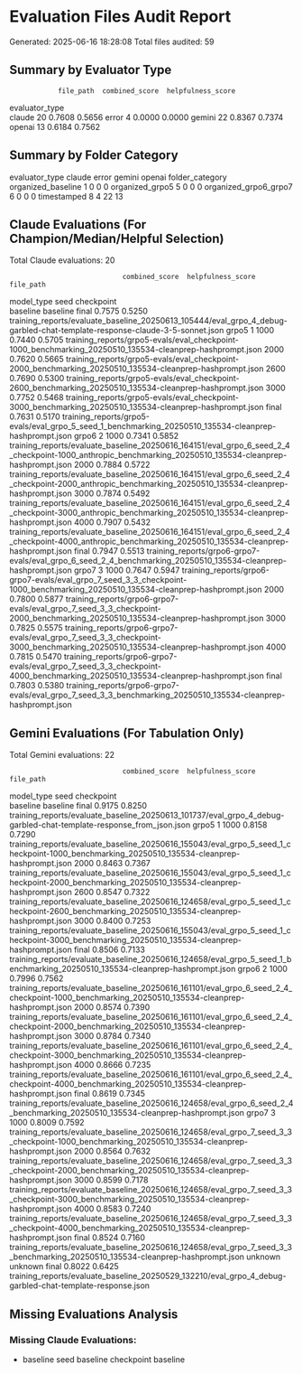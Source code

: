 # Evaluation Files Audit Report

Generated: 2025-06-16 18:28:08
Total files audited: 59

## Summary by Evaluator Type

                file_path  combined_score  helpfulness_score
evaluator_type                                              
claude                 20          0.7608             0.5656
error                   4          0.0000             0.0000
gemini                 22          0.8367             0.7374
openai                 13          0.6184             0.7562

## Summary by Folder Category

evaluator_type         claude  error  gemini  openai
folder_category                                     
organized_baseline          1      0       0       0
organized_grpo5             5      0       0       0
organized_grpo6_grpo7       6      0       0       0
timestamped                 8      4      22      13

## Claude Evaluations (For Champion/Median/Helpful Selection)

Total Claude evaluations: 20

                                combined_score  helpfulness_score                                                                                                                                                 file_path
model_type seed     checkpoint                                                                                                                                                                                             
baseline   baseline final               0.7575             0.5250                                training_reports/evaluate_baseline_20250613_105444/eval_grpo_4_debug-garbled-chat-template-response-claude-3-5-sonnet.json
grpo5      1        1000                0.7440             0.5705                                                  training_reports/grpo5-evals/eval_checkpoint-1000_benchmarking_20250510_135534-cleanprep-hashprompt.json
                    2000                0.7620             0.5665                                                  training_reports/grpo5-evals/eval_checkpoint-2000_benchmarking_20250510_135534-cleanprep-hashprompt.json
                    2600                0.7690             0.5300                                                  training_reports/grpo5-evals/eval_checkpoint-2600_benchmarking_20250510_135534-cleanprep-hashprompt.json
                    3000                0.7752             0.5468                                                  training_reports/grpo5-evals/eval_checkpoint-3000_benchmarking_20250510_135534-cleanprep-hashprompt.json
                    final               0.7631             0.5170                                                    training_reports/grpo5-evals/eval_grpo_5_seed_1_benchmarking_20250510_135534-cleanprep-hashprompt.json
grpo6      2        1000                0.7341             0.5852  training_reports/evaluate_baseline_20250616_164151/eval_grpo_6_seed_2_4_checkpoint-1000_anthropic_benchmarking_20250510_135534-cleanprep-hashprompt.json
                    2000                0.7884             0.5722  training_reports/evaluate_baseline_20250616_164151/eval_grpo_6_seed_2_4_checkpoint-2000_anthropic_benchmarking_20250510_135534-cleanprep-hashprompt.json
                    3000                0.7874             0.5492  training_reports/evaluate_baseline_20250616_164151/eval_grpo_6_seed_2_4_checkpoint-3000_anthropic_benchmarking_20250510_135534-cleanprep-hashprompt.json
                    4000                0.7907             0.5432  training_reports/evaluate_baseline_20250616_164151/eval_grpo_6_seed_2_4_checkpoint-4000_anthropic_benchmarking_20250510_135534-cleanprep-hashprompt.json
                    final               0.7947             0.5513                                            training_reports/grpo6-grpo7-evals/eval_grpo_6_seed_2_4_benchmarking_20250510_135534-cleanprep-hashprompt.json
grpo7      3        1000                0.7647             0.5947                            training_reports/grpo6-grpo7-evals/eval_grpo_7_seed_3_3_checkpoint-1000_benchmarking_20250510_135534-cleanprep-hashprompt.json
                    2000                0.7800             0.5877                            training_reports/grpo6-grpo7-evals/eval_grpo_7_seed_3_3_checkpoint-2000_benchmarking_20250510_135534-cleanprep-hashprompt.json
                    3000                0.7825             0.5575                            training_reports/grpo6-grpo7-evals/eval_grpo_7_seed_3_3_checkpoint-3000_benchmarking_20250510_135534-cleanprep-hashprompt.json
                    4000                0.7815             0.5470                            training_reports/grpo6-grpo7-evals/eval_grpo_7_seed_3_3_checkpoint-4000_benchmarking_20250510_135534-cleanprep-hashprompt.json
                    final               0.7803             0.5380                                            training_reports/grpo6-grpo7-evals/eval_grpo_7_seed_3_3_benchmarking_20250510_135534-cleanprep-hashprompt.json

## Gemini Evaluations (For Tabulation Only)

Total Gemini evaluations: 22

                                combined_score  helpfulness_score                                                                                                                                       file_path
model_type seed     checkpoint                                                                                                                                                                                   
baseline   baseline final               0.9175             0.8250                              training_reports/evaluate_baseline_20250613_101737/eval_grpo_4_debug-garbled-chat-template-response_from_json.json
grpo5      1        1000                0.8158             0.7290    training_reports/evaluate_baseline_20250616_155043/eval_grpo_5_seed_1_checkpoint-1000_benchmarking_20250510_135534-cleanprep-hashprompt.json
                    2000                0.8463             0.7367    training_reports/evaluate_baseline_20250616_155043/eval_grpo_5_seed_1_checkpoint-2000_benchmarking_20250510_135534-cleanprep-hashprompt.json
                    2600                0.8547             0.7322    training_reports/evaluate_baseline_20250616_124658/eval_grpo_5_seed_1_checkpoint-2600_benchmarking_20250510_135534-cleanprep-hashprompt.json
                    3000                0.8400             0.7253    training_reports/evaluate_baseline_20250616_155043/eval_grpo_5_seed_1_checkpoint-3000_benchmarking_20250510_135534-cleanprep-hashprompt.json
                    final               0.8506             0.7133                    training_reports/evaluate_baseline_20250616_124658/eval_grpo_5_seed_1_benchmarking_20250510_135534-cleanprep-hashprompt.json
grpo6      2        1000                0.7996             0.7562  training_reports/evaluate_baseline_20250616_161101/eval_grpo_6_seed_2_4_checkpoint-1000_benchmarking_20250510_135534-cleanprep-hashprompt.json
                    2000                0.8574             0.7390  training_reports/evaluate_baseline_20250616_161101/eval_grpo_6_seed_2_4_checkpoint-2000_benchmarking_20250510_135534-cleanprep-hashprompt.json
                    3000                0.8784             0.7340  training_reports/evaluate_baseline_20250616_161101/eval_grpo_6_seed_2_4_checkpoint-3000_benchmarking_20250510_135534-cleanprep-hashprompt.json
                    4000                0.8666             0.7235  training_reports/evaluate_baseline_20250616_161101/eval_grpo_6_seed_2_4_checkpoint-4000_benchmarking_20250510_135534-cleanprep-hashprompt.json
                    final               0.8619             0.7345                  training_reports/evaluate_baseline_20250616_124658/eval_grpo_6_seed_2_4_benchmarking_20250510_135534-cleanprep-hashprompt.json
grpo7      3        1000                0.8009             0.7592  training_reports/evaluate_baseline_20250616_124658/eval_grpo_7_seed_3_3_checkpoint-1000_benchmarking_20250510_135534-cleanprep-hashprompt.json
                    2000                0.8564             0.7632  training_reports/evaluate_baseline_20250616_124658/eval_grpo_7_seed_3_3_checkpoint-2000_benchmarking_20250510_135534-cleanprep-hashprompt.json
                    3000                0.8599             0.7178  training_reports/evaluate_baseline_20250616_124658/eval_grpo_7_seed_3_3_checkpoint-3000_benchmarking_20250510_135534-cleanprep-hashprompt.json
                    4000                0.8583             0.7240  training_reports/evaluate_baseline_20250616_124658/eval_grpo_7_seed_3_3_checkpoint-4000_benchmarking_20250510_135534-cleanprep-hashprompt.json
                    final               0.8524             0.7160                  training_reports/evaluate_baseline_20250616_124658/eval_grpo_7_seed_3_3_benchmarking_20250510_135534-cleanprep-hashprompt.json
unknown    unknown  final               0.8022             0.6425                                        training_reports/evaluate_baseline_20250529_132210/eval_grpo_4_debug-garbled-chat-template-response.json

## Missing Evaluations Analysis

### Missing Claude Evaluations:
- baseline seed baseline checkpoint baseline

